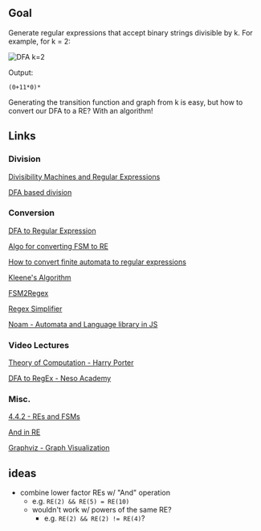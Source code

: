 ## Goal

Generate regular expressions that accept binary strings divisible by k. For example, for k = 2:

![DFA k=2](https://i.imgur.com/5r8RljY.jpg)

Output:

```
(0+11*0)*
```

Generating the transition function and graph from k is easy, but how to convert our DFA to a RE? With an algorithm!

## Links

### Division

[Divisibility Machines and Regular Expressions](http://www.exstrom.com/blog/abrazolica/posts/divautomata.html)

[DFA based division](https://www.geeksforgeeks.org/dfa-based-division/)

### Conversion

[DFA to Regular Expression](https://www.gatevidyalay.com/dfa-to-regular-expression-examples-automata/)

[Algo for converting FSM to RE](https://qntm.org/algo)

[How to convert finite automata to regular expressions](https://cs.stackexchange.com/questions/2016/how-to-convert-finite-automata-to-regular-expressions)

[Kleene's Algorithm](https://en.wikipedia.org/wiki/Kleene's_algorithm#Example)

[FSM2Regex](http://ivanzuzak.info/noam/webapps/fsm2regex/)

[Regex Simplifier](http://ivanzuzak.info/noam/webapps/regex_simplifier/)

[Noam - Automata and Language library in JS](https://github.com/izuzak/noam)

### Video Lectures

[Theory of Computation - Harry Porter](https://www.youtube.com/playlist?list=PLbtzT1TYeoMjNOGEiaRmm_vMIwUAidnQz)

[DFA to RegEx - Neso Academy](https://www.youtube.com/watch?v=SmT1DXLl3f4)

### Misc.

[4.4.2 - REs and FSMs](http://cs.brown.edu/people/jsavage/book/pdfs/ModelsOfComputation.pdf)

[And in RE](https://www.ocpsoft.org/tutorials/regular-expressions/and-in-regex/)

[Graphviz - Graph Visualization](https://graphviz.org/)

## ideas

- combine lower factor REs w/ "And" operation
  - e.g. `RE(2) && RE(5) = RE(10)`
  - wouldn't work w/ powers of the same RE?
    - e.g. `RE(2) && RE(2) != RE(4)`?
